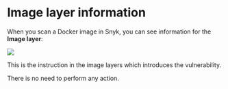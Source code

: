 # Image layer information

When you scan a Docker image in Snyk, you can see information for the **Image layer**:

![](../../../.gitbook/assets/screenshot\_2021-02-12\_at\_15.55.03.png)

This is the instruction in the image layers which introduces the vulnerability.

There is no need to perform any action.
